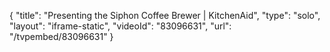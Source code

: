 {
    "title": "Presenting the Siphon Coffee Brewer | KitchenAid",
    "type": "solo",
    "layout": "iframe-static",
    "videoId": "83096631",
    "url": "\/tvpembed\/83096631"
}